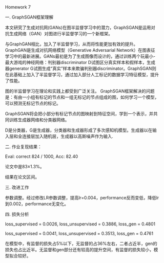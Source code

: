 Homework 7

一. GraphSGAN框架理解

本文研究了生成对抗网(GANs)在图半监督学习中的潜力，GraphSGAN是运用对抗生成网络（GAN）对图进行半监督学习的一个新框架。

与GraphGAN相比，加入了半监督学习，从而将性能更加有效的提升。GraphGAN是生成对抗网络模型（Generative Adversarial Network）在图表征学习中的最新进展。GANs最初是为了生成图像而设计的，通过训练两个玩最小-最大游戏的神经网络：判别器discriminator D试图区分真实样本和假样本，生成器generator G试图生成“真实”样本来欺骗判别器discriminator。GraphSGAN则在此基础上加入了半监督学习，通过加入部分人工标记的数据学习特征模型，提升了性能。

图的半监督学习在理论和实践上都受到广泛关注。 GraphSGAN框架解决的问题是：有由一小组有标记的节点和一组无标记的节点组成的图，如何学习一个模型，可以预测无标记节点的标记。

GraphSGAN将会把小部分有标记节点的图映射到特征空间，学到一个表示，并共同训练生成器网络和分类器网络。

D是分类器，G是生成器，分类器和生成器形成了多次感知机模型。生成器以在输入层和全连接层加入随机层，生成器以高斯噪声作为输入.

二. 作业复现结果：

Eval: correct 824 / 1000, Acc: 82.40

论文中是83±1.3%。

结果在论文区间。

三. 改进工作

参数调整。经过修改LR参数调整，提高lr=0.004，performance反而变低，降低lr到0.002，performance无变化。

四. 损失分析

loss_supervised = 0.0026, loss_unsupervised = 0.3886, loss_gen = 0.4801 

loss_supervised = 0.0041, loss_unsupervised = 0.3513, loss_gen = 0.4761

在模型中，有监督的损失占5%以下，无监督的占36%左右，二者占近半，gen的损失也占比近半。无监督和gen部分还有较高的提升空间，有监督的损失较小，模型拟合较好。

